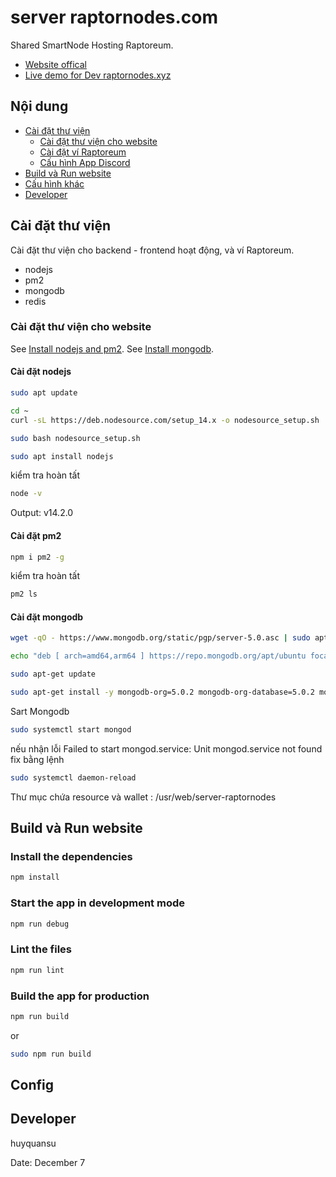 # server raptornodes.com
Shared SmartNode Hosting Raptoreum.
- [Website offical](raptornodes.com)
- [Live demo for Dev raptornodes.xyz](raptornodes.xyz)

## Nội dung

- [Cài đặt thư viện](#cài-đặt-thư-viện)
	- [Cài đặt thư viện cho website](#cài-đặt-thư-viện-cho-website)
	- [Cài đặt ví Raptoreum](#cài-đặt-ví-ratoreum)
	- [Cấu hình App Discord](#cấu-hình-app-discord)
- [Build và Run website](#build-và-run-website)
- [Cấu hình khác](#config)
- [Developer](#developer)

## Cài đặt thư viện
Cài đặt thư viện cho backend - frontend hoạt động, và ví Raptoreum.
- nodejs
- pm2
- mongodb
- redis
### Cài đặt thư viện cho website
See [Install nodejs and pm2](https://www.digitalocean.com/community/tutorials/how-to-set-up-a-node-js-application-for-production-on-ubuntu-20-04).
See [Install mongodb](https://docs.mongodb.com/manual/tutorial/install-mongodb-on-ubuntu/).
#### Cài đặt nodejs
```bash
sudo apt update
```
```bash
cd ~
curl -sL https://deb.nodesource.com/setup_14.x -o nodesource_setup.sh

```
```bash
sudo bash nodesource_setup.sh
```
```bash
sudo apt install nodejs
```
kiểm tra hoàn tất
```bash
node -v
```
Output: v14.2.0
#### Cài đặt pm2
```bash
npm i pm2 -g
```
kiểm tra hoàn tất
```bash
pm2 ls
```
#### Cài đặt mongodb
```bash
wget -qO - https://www.mongodb.org/static/pgp/server-5.0.asc | sudo apt-key add –
```
```bash
echo "deb [ arch=amd64,arm64 ] https://repo.mongodb.org/apt/ubuntu focal/mongodb-org/5.0 multiverse" | sudo tee /etc/apt/sources.list.d/mongodb-org-5.0.list
```
```bash
sudo apt-get update
```
```bash
sudo apt-get install -y mongodb-org=5.0.2 mongodb-org-database=5.0.2 mongodb-org-server=5.0.2 mongodb-org-shell=5.0.2 mongodb-org-mongos=5.0.2 mongodb-org-tools=5.0.2
```
Sart Mongodb
```bash
sudo systemctl start mongod
```
nếu nhận lỗi Failed to start mongod.service: Unit mongod.service not found fix bằng lệnh
```bash
sudo systemctl daemon-reload
```




Thư mục chứa resource và wallet : /usr/web/server-raptornodes

## Build và Run website

### Install the dependencies
```bash
npm install
```

### Start the app in development mode 
```bash
npm run debug
```

### Lint the files
```bash
npm run lint
```

### Build the app for production
```bash
npm run build

```
or
```bash
sudo npm run build

```
## Config

## Developer
huyquansu

Date: December 7
